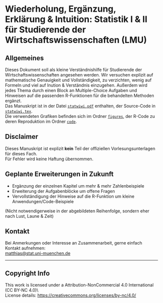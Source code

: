 # Wiederholung, Ergänzung, Erklärung & Intuition: Statistik I & II für Studierende der Wirtschaftswissenschaften (LMU)

## Allgemeines
Dieses Dokument soll als kleine Verständnishilfe für Studierende der Wirtschaftswissenschaften angesehen werden.
Wir versuchen explizit auf mathematische Genauigkeit und Vollständigkeit, zu verzichten, wenig auf Formeln und viel auf Inution & Verständnis einzugehen. 
Außerdem wird jedes Thema durch einen Block an Multiple-Choice Aufgaben und Hinweisen auf die passenden R-Funktionen für die behandelten Methoden ergänzt.  
Das Manuskript ist in der Datei [`statwiwi.pdf`](https://github.com/assenmacher-mat/statwiwi/blob/master/statwiwi.pdf) enthalten, der Source-Code in [`statwiwi.tex`](https://github.com/assenmacher-mat/statwiwi/blob/master/statwiwi.tex).  
Die verwendeten Grafiken befinden sich im Ordner [`figures`](https://github.com/assenmacher-mat/statwiwi/tree/master/figures), der R-Code zu deren Reproduktion im Ordner [`code`](https://github.com/assenmacher-mat/statwiwi/tree/master/code). 

## Disclaimer
Dieses Manuskript ist explizit __kein__ Teil der offiziellen Vorlesungsunterlagen für dieses Fach.  
Für Fehler wird keine Haftung übernommen.

## Geplante Erweiterungen in Zukunft

- Ergänzung der einzelnen Kapitel um mehr & mehr Zahlenbeispiele
- Erweiterung der Aufgabenblöcke um offene Fragen
- Vervollständigung der Hinweise auf die R-Funktion um kleine Anwendungen/Code-Beispiele

 (Nicht notwendigerweise in der abgebildeten Reihenfolge, sondern eher nach Lust, Laune & Zeit)

## Kontakt
Bei Anmerkungen oder Interesse an Zusammenarbeit, gerne einfach Kontakt aufnehmen:  
matthias@stat.uni-muenchen.de

----
## Copyright Info
This work is licensed under a Attribution-NonCommercial 4.0 International (CC BY-NC 4.0)\\          
License details: https://creativecommons.org/licenses/by-nc/4.0/
